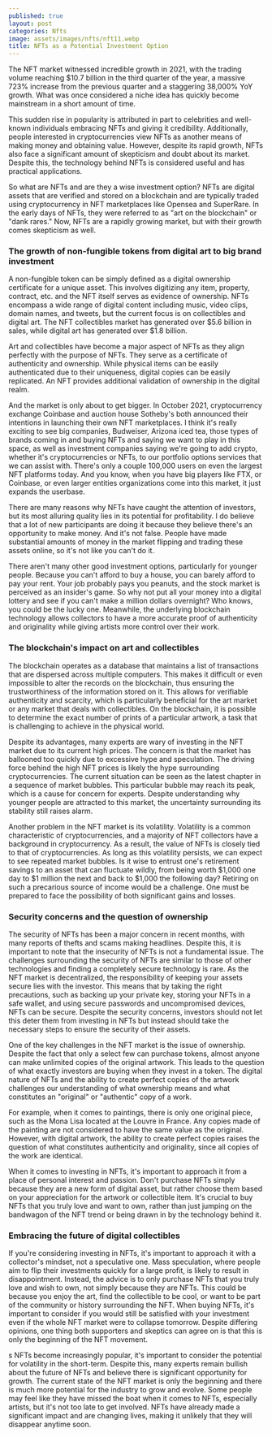 ```yaml
---
published: true
layout: post
categories: Nfts
image: assets/images/nfts/nft11.webp
title: NFTs as a Potential Investment Option
---
```


The NFT market witnessed incredible growth in 2021, with the trading volume reaching $10.7 billion in the third quarter of the year, a massive 723% increase from the previous quarter and a staggering 38,000% YoY growth. What was once considered a niche idea has quickly become mainstream in a short amount of time.

This sudden rise in popularity is attributed in part to celebrities and well-known individuals embracing NFTs and giving it credibility. Additionally, people interested in cryptocurrencies view NFTs as another means of making money and obtaining value. However, despite its rapid growth, NFTs also face a significant amount of skepticism and doubt about its market. Despite this, the technology behind NFTs is considered useful and has practical applications.

So what are NFTs and are they a wise investment option? NFTs are digital assets that are verified and stored on a blockchain and are typically traded using cryptocurrency in NFT marketplaces like Opensea and SuperRare. In the early days of NFTs, they were referred to as "art on the blockchain" or "dank rares." Now, NFTs are a rapidly growing market, but with their growth comes skepticism as well.

### The growth of non-fungible tokens from digital art to big brand investment
A non-fungible token can be simply defined as a digital ownership certificate for a unique asset. This involves digitizing any item, property, contract, etc. and the NFT itself serves as evidence of ownership. NFTs encompass a wide range of digital content including music, video clips, domain names, and tweets, but the current focus is on collectibles and digital art. The NFT collectibles market has generated over $5.6 billion in sales, while digital art has generated over $1.8 billion.

Art and collectibles have become a major aspect of NFTs as they align perfectly with the purpose of NFTs. They serve as a certificate of authenticity and ownership. While physical items can be easily authenticated due to their uniqueness, digital copies can be easily replicated. An NFT provides additional validation of ownership in the digital realm.

And the market is only about to get bigger. In October 2021, cryptocurrency exchange Coinbase and auction house Sotheby's both announced their intentions in launching their own NFT marketplaces. I think it's really exciting to see big companies, Budweiser, Arizona iced tea, those types of brands coming in and buying NFTs and saying we want to play in this space, as well as investment companies saying we're going to add crypto, whether it's cryptocurrencies or NFTs, to our portfolio options services that we can assist with. There's only a couple 100,000 users on even the largest NFT platforms today. And you know, when you have big players like FTX, or Coinbase, or even larger entities organizations come into this market, it just expands the userbase.  

There are many reasons why NFTs have caught the attention of investors, but its most alluring quality lies in its potential for profitability. I do believe that a lot of new participants are doing it because they believe there's an opportunity to make money. And it's not false. People have made substantial amounts of money in the market flipping and trading these assets online, so it's not like you can't do it.

There aren't many other good investment options, particularly for younger people. Because you can't afford to buy a house, you can barely afford to pay your rent. Your job probably pays you peanuts, and the stock market is perceived as an insider's game. So why not put all your money into a digital lottery and see if you can't make a million dollars overnight? Who knows, you could be the lucky one. Meanwhile, the underlying blockchain technology allows collectors to have a more accurate proof of authenticity and originality while giving artists more control over their work.

### The blockchain's impact on art and collectibles
The blockchain operates as a database that maintains a list of transactions that are dispersed across multiple computers. This makes it difficult or even impossible to alter the records on the blockchain, thus ensuring the trustworthiness of the information stored on it. This allows for verifiable authenticity and scarcity, which is particularly beneficial for the art market or any market that deals with collectibles. On the blockchain, it is possible to determine the exact number of prints of a particular artwork, a task that is challenging to achieve in the physical world.

Despite its advantages, many experts are wary of investing in the NFT market due to its current high prices. The concern is that the market has ballooned too quickly due to excessive hype and speculation. The driving force behind the high NFT prices is likely the hype surrounding cryptocurrencies. The current situation can be seen as the latest chapter in a sequence of market bubbles. This particular bubble may reach its peak, which is a cause for concern for experts. Despite understanding why younger people are attracted to this market, the uncertainty surrounding its stability still raises alarm.

Another problem in the NFT market is its volatility. Volatility is a common characteristic of cryptocurrencies, and a majority of NFT collectors have a background in cryptocurrency. As a result, the value of NFTs is closely tied to that of cryptocurrencies. As long as this volatility persists, we can expect to see repeated market bubbles. Is it wise to entrust one's retirement savings to an asset that can fluctuate wildly, from being worth $1,000 one day to $1 million the next and back to $1,000 the following day? Retiring on such a precarious source of income would be a challenge. One must be prepared to face the possibility of both significant gains and losses.

### Security concerns and the question of ownership
The security of NFTs has been a major concern in recent months, with many reports of thefts and scams making headlines. Despite this, it is important to note that the insecurity of NFTs is not a fundamental issue. The challenges surrounding the security of NFTs are similar to those of other technologies and finding a completely secure technology is rare. As the NFT market is decentralized, the responsibility of keeping your assets secure lies with the investor. This means that by taking the right precautions, such as backing up your private key, storing your NFTs in a safe wallet, and using secure passwords and uncompromised devices, NFTs can be secure. Despite the security concerns, investors should not let this deter them from investing in NFTs but instead should take the necessary steps to ensure the security of their assets.

One of the key challenges in the NFT market is the issue of ownership. Despite the fact that only a select few can purchase tokens, almost anyone can make unlimited copies of the original artwork. This leads to the question of what exactly investors are buying when they invest in a token. The digital nature of NFTs and the ability to create perfect copies of the artwork challenges our understanding of what ownership means and what constitutes an "original" or "authentic" copy of a work.

For example, when it comes to paintings, there is only one original piece, such as the Mona Lisa located at the Louvre in France. Any copies made of the painting are not considered to have the same value as the original. However, with digital artwork, the ability to create perfect copies raises the question of what constitutes authenticity and originality, since all copies of the work are identical.

When it comes to investing in NFTs, it's important to approach it from a place of personal interest and passion. Don't purchase NFTs simply because they are a new form of digital asset, but rather choose them based on your appreciation for the artwork or collectible item. It's crucial to buy NFTs that you truly love and want to own, rather than just jumping on the bandwagon of the NFT trend or being drawn in by the technology behind it.

### Embracing the future of digital collectibles
If you're considering investing in NFTs, it's important to approach it with a collector's mindset, not a speculative one. Mass speculation, where people aim to flip their investments quickly for a large profit, is likely to result in disappointment. Instead, the advice is to only purchase NFTs that you truly love and wish to own, not simply because they are NFTs. This could be because you enjoy the art, find the collectible to be cool, or want to be part of the community or history surrounding the NFT. When buying NFTs, it's important to consider if you would still be satisfied with your investment even if the whole NFT market were to collapse tomorrow. Despite differing opinions, one thing both supporters and skeptics can agree on is that this is only the beginning of the NFT movement.

s NFTs become increasingly popular, it's important to consider the potential for volatility in the short-term. Despite this, many experts remain bullish about the future of NFTs and believe there is significant opportunity for growth. The current state of the NFT market is only the beginning and there is much more potential for the industry to grow and evolve. Some people may feel like they have missed the boat when it comes to NFTs, especially artists, but it's not too late to get involved. NFTs have already made a significant impact and are changing lives, making it unlikely that they will disappear anytime soon.
